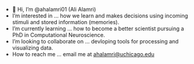 - 👋 Hi, I’m @ahalamri01 (Ali Alamri)
- I’m interested in ... how we learn and makes decisions using incoming stimuli and stored information (memories).
- I’m currently learning ... how to become a better scientist pursuing a PhD in Computational Neuroscience. 
- I’m looking to collaborate on ... devloping tools for processing and visualizing data. 
- How to reach me ... email me at ahalamri@uchicago.edu

<!---
ahalamri01/ahalamri01 is a ✨ special ✨ repository because its `README.md` (this file) appears on your GitHub profile.
You can click the Preview link to take a look at your changes.
--->
